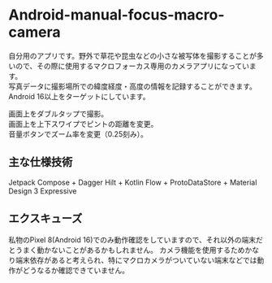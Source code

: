 # Android-manual-focus-macro-camera
自分用のアプリです。野外で草花や昆虫などの小さな被写体を撮影することが多いので、その際に使用するマクロフォーカス専用のカメラアプリになっています。<br>
写真データに撮影場所での緯度経度・高度の情報を記録することができます。<br>
Android 16以上をターゲットにしています。<br>

画面上をダブルタップで撮影。<br>
画面上を上下スワイプでピントの距離を変更。<br>
音量ボタンでズーム率を変更（0.25刻み）。<br>


## 主な仕様技術
Jetpack Compose + Dagger Hilt + Kotlin Flow + ProtoDataStore + Material Design 3 Expressive


## エクスキューズ
私物のPixel 8(Android 16)でのみ動作確認をしていますので、それ以外の端末だとうまく動かないことがあるかもしれません。
カメラ機能を使用するためかなり端末依存があると考えられ、特にマクロカメラがついていない端末などでは動作がどうなるか確認できていません。

